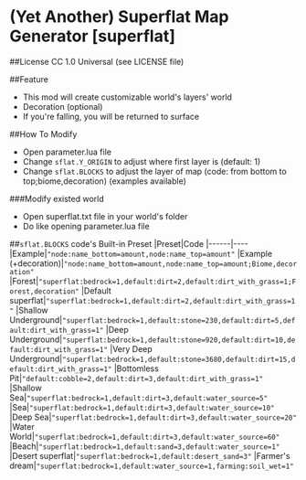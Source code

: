 (Yet Another) Superflat Map Generator [superflat]
=========

##License
CC 1.0 Universal (see LICENSE file)

##Feature
- This mod will create customizable world's layers' world
- Decoration (optional)
- If you're falling, you will be returned to surface

##How To Modify
- Open parameter.lua file
- Change `sflat.Y_ORIGIN` to adjust where first layer is (default: 1)
- Change `sflat.BLOCKS` to adjust the layer of map (code: from bottom to top;biome,decoration) (examples available)

###Modify existed world
- Open superflat.txt file in your world's folder
- Do like opening parameter.lua file

##`sflat.BLOCKS` code's Built-in Preset
|Preset|Code
|------|----
|Example|`"node:name_bottom=amount,node:name_top=amount"`
|Example (+decoration)|`"node:name_bottom=amount,node:name_top=amount;Biome,decoration"`
|Forest|`"superflat:bedrock=1,default:dirt=2,default:dirt_with_grass=1;Forest,decoration"`
|Default superflat|`"superflat:bedrock=1,default:dirt=2,default:dirt_with_grass=1"`
|Shallow Underground|`"superflat:bedrock=1,default:stone=230,default:dirt=5,default:dirt_with_grass=1"`
|Deep Underground|`"superflat:bedrock=1,default:stone=920,default:dirt=10,default:dirt_with_grass=1"`
|Very Deep Underground|`"superflat:bedrock=1,default:stone=3680,default:dirt=15,default:dirt_with_grass=1"`
|Bottomless Pit|`"default:cobble=2,default:dirt=3,default:dirt_with_grass=1"`
|Shallow Sea|`"superflat:bedrock=1,default:dirt=3,default:water_source=5"`
|Sea|`"superflat:bedrock=1,default:dirt=3,default:water_source=10"`
|Deep Sea|`"superflat:bedrock=1,default:dirt=3,default:water_source=20"`
|Water World|`"superflat:bedrock=1,default:dirt=3,default:water_source=60"`
|Beach|`"superflat:bedrock=1,default:sand=3,default:water_source=1"`
|Desert superflat|`"superflat:bedrock=1,default:desert_sand=3"`
|Farmer's dream|`"superflat:bedrock=1,default:water_source=1,farming:soil_wet=1"`

